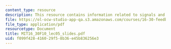 ```yaml
---
content_type: resource
description: This resource contains information related to signals and systems.
file: https://ol-ocw-studio-app-qa.s3.amazonaws.com/courses/16-30-feedback-control-systems-fall-2010/f099f428416029f58b36e45b836256e3_MIT16_30F10_lec05_slides.pdf
file_type: application/pdf
resourcetype: Document
title: MIT16_30F10_lec05_slides.pdf
uid: f099f428-4160-29f5-8b36-e45b836256e3
---
```

